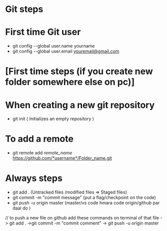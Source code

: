 # Git steps

# First time Git user
* git config --global user.name yourname
* git config --global user.email youremail@gmail.com

# [First time steps (if you create new folder somewhere else on pc)]
# When creating a new git repository
* git init ( Initializes an empty repository )
# To add a remote
* git remote add *remote_name* https://github.com/*username*/Folder_name.git


# Always steps
* git add . (Untracked files /modified files => Staged files)
* git commit -m "commit message" (put a flag/checkpoint on the code)
* git push -u origin  master (master/vs code hmara code origin/github par daal do )

// to push a new file on github add these commands on terminal of that file -> git add . ->git commit -m "commit comment"  -> git push -u origin master

